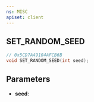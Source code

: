 ```yaml
---
ns: MISC
apiset: client
---
```

## SET_RANDOM_SEED

```c
// 0x5CD7A49104AFCB6B
void SET_RANDOM_SEED(int seed);
```


## Parameters
* **seed**: